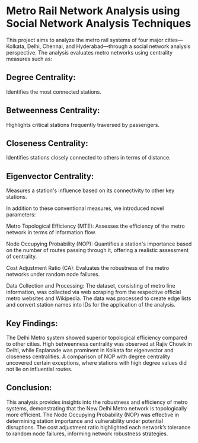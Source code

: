 # Metro Rail Network Analysis using Social Network Analysis Techniques
This project aims to analyze the metro rail systems of four major cities—Kolkata, Delhi, Chennai, and Hyderabad—through a social network analysis perspective. The analysis evaluates metro networks using centrality measures such as:

## Degree Centrality: 
Identifies the most connected stations.
## Betweenness Centrality: 
Highlights critical stations frequently traversed by passengers.
## Closeness Centrality: 
Identifies stations closely connected to others in terms of distance.
## Eigenvector Centrality: 
Measures a station's influence based on its connectivity to other key stations.

In addition to these conventional measures, we introduced novel parameters:

Metro Topological Efficiency (MTE): Assesses the efficiency of the metro network in terms of information flow.

Node Occupying Probability (NOP): Quantifies a station's importance based on the number of routes passing through it, offering a realistic assessment of centrality.

Cost Adjustment Ratio (CA): Evaluates the robustness of the metro networks under random node failures.

Data Collection and Processing:
The dataset, consisting of metro line information, was collected via web scraping from the respective official metro websites and Wikipedia. The data was processed to create edge lists and convert station names into IDs for the application of the analysis.

## Key Findings:
The Delhi Metro system showed superior topological efficiency compared to other cities.
High betweenness centrality was observed at Rajiv Chowk in Delhi, while Esplanade was prominent in Kolkata for eigenvector and closeness centralities.
A comparison of NOP with degree centrality uncovered certain exceptions, where stations with high degree values did not lie on influential routes.
## Conclusion:
This analysis provides insights into the robustness and efficiency of metro systems, demonstrating that the New Delhi Metro network is topologically more efficient. The Node Occupying Probability (NOP) was effective in determining station importance and vulnerability under potential disruptions. The cost adjustment ratio highlighted each network’s tolerance to random node failures, informing network robustness strategies.
